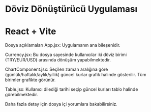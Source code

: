 # Döviz Dönüştürücü Uygulaması
# React + Vite

Dosya açıklamaları
App.jsx:
Uygulamanın ana bileşenidir. 

Currency.jsx:
Bu dosya sayesinde kullanıcılar iki döviz birimi (TRY/EUR/USD) arasında dönüşüm yapabilmektedir. 

ChartComponent.jsx:
Seçilen zaman aralığına göre (günlük/haftalık/aylık/yıllık) güncel kurlar grafik halinde gösterilir. Tüm birimler grafikte görünür.

Table.jsx:
Kullanıcı dilediği tarihi seçip güncel kurları tablo halinde görebilmektedir.

Daha fazla detay için dosya içi yorumlara bakabilirsiniz.
